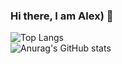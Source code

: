 ### Hi there, I am Alex) 👋

<!--
**Baskov-Aleksey-Viktorovich/Baskov-Aleksey-Viktorovich** is a ✨ _special_ ✨ repository because its `README.md` (this file) appears on your GitHub profile.

Here are some ideas to get you started:

- 🔭 I’m currently working on ...
- 🌱 I’m currently learning ...
- 👯 I’m looking to collaborate on ...
- 🤔 I’m looking for help with ...
- 💬 Ask me about ...
- 📫 How to reach me: ...
- 😄 Pronouns: ...
- ⚡ Fun fact: ...
-->
![Top Langs](https://github-readme-stats.vercel.app/api/top-langs/?username=Baskov-Aleksey-Viktorovich&layout=compact)
<br/>
![Anurag's GitHub stats](https://github-readme-stats.vercel.app/api?username=Baskov-Aleksey-Viktorovich)


